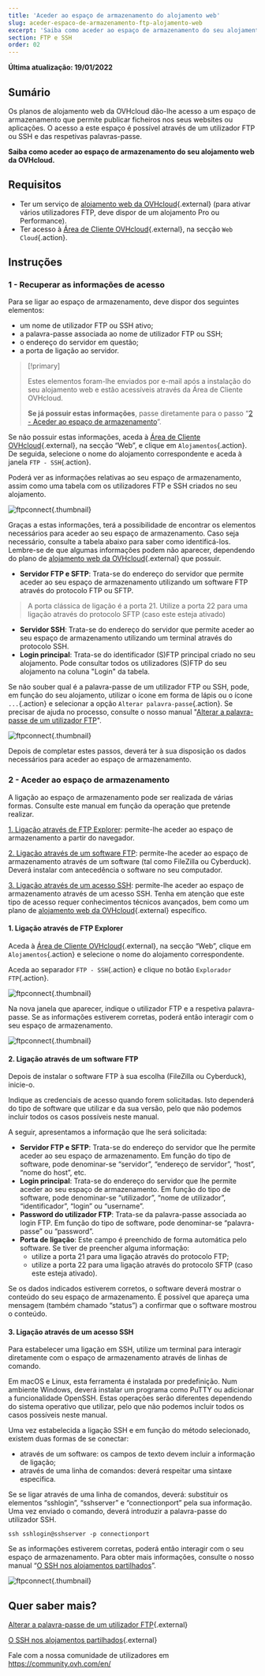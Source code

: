 ```yaml
---
title: 'Aceder ao espaço de armazenamento do alojamento web'
slug: aceder-espaco-de-armazenamento-ftp-alojamento-web
excerpt: 'Saiba como aceder ao espaço de armazenamento do seu alojamento web da OVHcloud'
section: FTP e SSH
order: 02
---
```


**Última atualização: 19/01/2022**

## Sumário

Os planos de alojamento web da OVHcloud dão-lhe acesso a um espaço de armazenamento que permite publicar ficheiros nos seus websites ou aplicações. O acesso a este espaço é possível através de um utilizador FTP ou SSH e das respetivas palavras-passe.

**Saiba como aceder ao espaço de armazenamento do seu alojamento web da OVHcloud.**

## Requisitos

- Ter um serviço de [alojamento web da OVHcloud](https://www.ovhcloud.com/pt/web-hosting/){.external} (para ativar vários utilizadores FTP, deve dispor de um alojamento Pro ou Performance).
- Ter acesso à [Área de Cliente OVHcloud](https://www.ovh.com/auth/?action=gotomanager&from=https://www.ovh.pt/&ovhSubsidiary=pt){.external}, na secção `Web Cloud`{.action}.

## Instruções

### 1 - Recuperar as informações de acesso

Para se ligar ao espaço de armazenamento, deve dispor dos seguintes elementos:

- um nome de utilizador FTP ou SSH ativo;
- a palavra-passe associada ao nome de utilizador FTP ou SSH;
- o endereço do servidor em questão;
- a porta de ligação ao servidor.

> [!primary]
>
> Estes elementos foram-lhe enviados por e-mail após a instalação do seu alojamento web e estão acessíveis através da Área de Cliente OVHcloud.
>
> **Se já possuir estas informações**, passe diretamente para o passo “[2 - Aceder ao espaço de armazenamento](./#2-aceder-ao-espaco-de-armazenamento)”.
> 

Se não possuir estas informações, aceda à [Área de Cliente OVHcloud](https://www.ovh.com/auth/?action=gotomanager&from=https://www.ovh.pt/&ovhSubsidiary=pt){.external}, na secção “Web”, e clique em `Alojamentos`{.action}. De seguida, selecione o nome do alojamento correspondente e aceda à janela `FTP - SSH`{.action}. 

Poderá ver as informações relativas ao seu espaço de armazenamento, assim como uma tabela com os utilizadores FTP e SSH criados no seu alojamento.

![ftpconnect](images/connect-ftp-step1.png){.thumbnail}

Graças a estas informações, terá a possibilidade de encontrar os elementos necessários para aceder ao seu espaço de armazenamento. Caso seja necessário, consulte a tabela abaixo para saber como identificá-los. Lembre-se de que algumas informações podem não aparecer, dependendo do plano de [alojamento web da OVHcloud](https://www.ovhcloud.com/pt/web-hosting/){.external} que possuir.

- **Servidor FTP e SFTP**: Trata-se do endereço do servidor que permite aceder ao seu espaço de armazenamento utilizando um software FTP através do protocolo FTP ou SFTP.

>A porta clássica de ligação é a porta 21. Utilize a porta 22 para uma ligação através do protocolo SFTP (caso este esteja ativado)

- **Servidor SSH**: Trata-se do endereço do servidor que permite aceder ao seu espaço de armazenamento utilizando um terminal através do protocolo SSH.
- **Login principal**: Trata-se do identificador (S)FTP principal criado no seu alojamento. Pode consultar todos os utilizadores (S)FTP do seu alojamento na coluna "Login" da tabela.

Se não souber qual é a palavra-passe de um utilizador FTP ou SSH, pode, em função do seu alojamento, utilizar o ícone em forma de lápis ou o ícone `...`{.action} e selecionar a opção `Alterar palavra-passe`{.action}. Se precisar de ajuda no processo, consulte o nosso manual "[Alterar a palavra-passe de um utilizador FTP](../alterar-palavra-passe-utilizador-ftp/)".

![ftpconnect](images/connect-ftp-step2.png){.thumbnail}

Depois de completar estes passos, deverá ter à sua disposição os dados necessários para aceder ao espaço de armazenamento.

### 2 - Aceder ao espaço de armazenamento

A ligação ao espaço de armazenamento pode ser realizada de várias formas. Consulte este manual em função da operação que pretende realizar.

[1. Ligação através de FTP Explorer](#ftpexplorer): permite-lhe aceder ao espaço de armazenamento a partir do navegador.

[2. Ligação através de um software FTP](#ftpsoftware): permite-lhe aceder ao espaço de armazenamento através de um software (tal como FileZilla ou Cyberduck). Deverá instalar com antecedência o software no seu computador.

[3. Ligação através de um acesso SSH](#ssh): permite-lhe aceder ao espaço de armazenamento através de um acesso SSH. Tenha em atenção que este tipo de acesso requer conhecimentos técnicos avançados, bem como um plano de [alojamento web da OVHcloud](https://www.ovhcloud.com/pt/web-hosting/){.external} específico.

#### 1. Ligação através de FTP Explorer <a name="ftpexplorer"></a>

Aceda à [Área de Cliente OVHcloud](https://www.ovh.com/auth/?action=gotomanager&from=https://www.ovh.pt/&ovhSubsidiary=pt){.external}, na secção “Web”, clique em `Alojamentos`{.action} e selecione o nome do alojamento correspondente. 

Aceda ao separador `FTP - SSH`{.action} e clique no botão `Explorador FTP`{.action}. 

![ftpconnect](images/connect-ftp-step3.png){.thumbnail}

Na nova janela que aparecer, indique o utilizador FTP e a respetiva palavra-passe. Se as informações estiverem corretas, poderá então interagir com o seu espaço de armazenamento.

![ftpconnect](images/connect-ftp-step4.png){.thumbnail}

#### 2. Ligação através de um software FTP <a name="ftpsoftware"></a>

Depois de instalar o software FTP à sua escolha (FileZilla ou Cyberduck), inicie-o. 

Indique as credenciais de acesso quando forem solicitadas. Isto dependerá do tipo de software que utilizar e da sua versão, pelo que não podemos incluir todos os casos possíveis neste manual.

A seguir, apresentamos a informação que lhe será solicitada:

- **Servidor FTP e SFTP**: Trata-se do endereço do servidor que lhe permite aceder ao seu espaço de armazenamento. Em função do tipo de software, pode denominar-se “servidor”, “endereço de servidor”, “host”, “nome do host”, etc.
- **Login principal**: Trata-se do endereço do servidor que lhe permite aceder ao seu espaço de armazenamento. Em função do tipo de software, pode denominar-se “utilizador”, “nome de utilizador”, “identificador”, “login” ou “username”.
- **Password do utilizador FTP**: Trata-se da palavra-passe associada ao login FTP. Em função do tipo de software, pode denominar-se “palavra-passe” ou “password”.
- **Porta de ligação**: Este campo é preenchido de forma automática pelo software. Se tiver de preencher alguma informação:
    - utilize a porta 21 para uma ligação através do protocolo FTP;
    - utilize a porta 22 para uma ligação através do protocolo SFTP (caso este esteja ativado).

Se os dados indicados estiverem corretos, o software deverá mostrar o conteúdo do seu espaço de armazenamento. É possível que apareça uma mensagem (também chamado “status”) a confirmar que o software mostrou o conteúdo.

#### 3. Ligação através de um acesso SSH <a name="ssh"></a>

Para estabelecer uma ligação em SSH, utilize um terminal para interagir diretamente com o espaço de armazenamento através de linhas de comando. 

Em macOS e Linux, esta ferramenta é instalada por predefinição. Num ambiente Windows, deverá instalar um programa como PuTTY ou adicionar a funcionalidade OpenSSH. Estas operações serão diferentes dependendo do sistema operativo que utilizar, pelo que não podemos incluir todos os casos possíveis neste manual.

Uma vez estabelecida a ligação SSH e em função do método selecionado, existem duas formas de se conectar: 

- através de um software: os campos de texto devem incluir a informação de ligação;
- através de uma linha de comandos: deverá respeitar uma sintaxe especifica.

Se se ligar através de uma linha de comandos, deverá: substituir os elementos “sshlogin”, “sshserver” e “connectionport” pela sua informação. Uma vez enviado o comando, deverá introduzir a palavra-passe do utilizador SSH.

```ssh
ssh sshlogin@sshserver -p connectionport
```

Se as informações estiverem corretas, poderá então interagir com o seu espaço de armazenamento. Para obter mais informações, consulte o nosso manual “[O SSH nos alojamentos partilhados](../partilhado_o_ssh_nos_alojamentos_partilhados/)”.

![ftpconnect](images/connect-ftp-step5.png){.thumbnail}

## Quer saber mais?

[Alterar a palavra-passe de um utilizador FTP](https://docs.ovh.com/pt/hosting/alterar-palavra-passe-utilizador-ftp/){.external}

[O SSH nos alojamentos partilhados](https://docs.ovh.com/pt/hosting/partilhado_o_ssh_nos_alojamentos_partilhados/){.external}

Fale com a nossa comunidade de utilizadores em <https://community.ovh.com/en/>